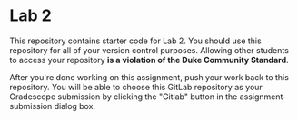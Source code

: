 # Lab 2

This repository contains starter code for Lab 2. You should use this repository for all of your version control purposes. Allowing other students to access your repository **is a violation of the Duke Community Standard**.

After you're done working on this assignment, push your work back to this repository. You will be able to choose this GitLab repository as your Gradescope submission by clicking the "Gitlab" button in the assignment-submission dialog box.
